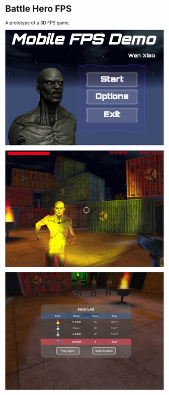 # Battle Hero FPS
A prototype of a 3D FPS game.

![Screen Shot 2019-11-14 at 08.35.29](https://github.com/Silver92/BattleHero/blob/master/Sample%20Pictures/Screen%20Shot%202019-11-14%20at%2008.35.29.png)

![Screen Shot 2019-11-14 at 08.35.58](https://github.com/Silver92/BattleHero/blob/master/Sample%20Pictures/Screen%20Shot%202019-11-14%20at%2008.35.58.png)

![Screen Shot 2019-11-14 at 08.36.13](https://github.com/Silver92/BattleHero/blob/master/Sample%20Pictures/Screen%20Shot%202019-11-14%20at%2008.36.13.png)

